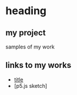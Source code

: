 # heading

## my project 

samples of my work

## links to my works
- [title](https.:link)
- [p5.js sketch]
